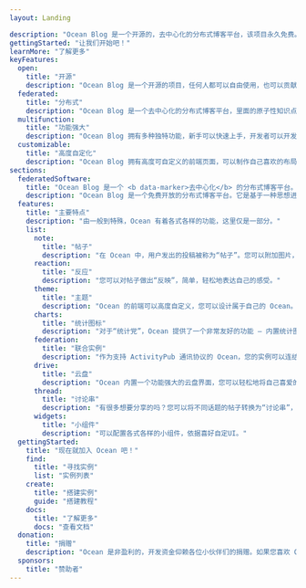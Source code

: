 ```yaml
---
layout: Landing

description: "Ocean Blog 是一个开源的，去中心化的分布式博客平台，该项目永久免费。"
gettingStarted: "让我们开始吧！"
learnMore: "了解更多"
keyFeatures:
  open:
    title: "开源"
    description: "Ocean Blog 是一个开源的项目，任何人都可以自由使用，也可以贡献自己的一份力量来修补源码"
  federated:
    title: "分布式"
    description: "Ocean Blog 是一个去中心化的分布式博客平台，里面的原子性知识点进行区块连接。"
  multifunction:
    title: "功能强大"
    description: "Ocean Blog 拥有多种独特功能，新手可以快速上手，开发者可以开发更多进阶功能。"
  customizable:
    title: "高度自定化"
    description: "Ocean Blog 拥有高度可自定义的前端页面，可以制作自己喜欢的布局和主题。也可自己部署到相应的服务器"
sections:
  federatedSoftware:
    title: "Ocean Blog 是一个 <b data-marker>去中心化</b> 的分布式博客平台。"
    description: "Ocean Blog 是一个免费开放的分布式博客平台。它是基于一种思想进行设计的一套博客系统，主要用于的是知识的笔记的整理，并形成自己的知识库。其下包括：博客系统，原子性知识展示系统，AI答疑解惑系统，费曼学习系统，知识应用系统。"
  features:
    title: "主要特点"
    description: "由一般到特殊，Ocean 有着各式各样的功能，这里仅是一部分。"
    list:
      note:
        title: "帖子"
        description: "在 Ocean 中，用户发出的投稿被称为“帖子”。您可以附加图片，视频，音频或其他任何文件，还可以引用其他的帖子。"
      reaction:
        title: "反应"
        description: "您可以对帖子做出“反映”，简单，轻松地表达自己的感受。"
      theme:
        title: "主题"
        description: "Ocean 的前端可以高度自定义，您可以设计属于自己的 Ocean。"
      charts:
        title: "统计图标"
        description: "对于“统计党”，Ocean 提供了一个非常友好的功能 — 内置统计图标，将实例信息视觉化。"
      federation:
        title: "联合实例"
        description: "作为支持 ActivityPub 通讯协议的 Ocean，您的实例可以连结到其他支持该协议的实例，不仅限于 Missky～"
      drive:
        title: "云盘"
        description: "Ocean 内置一个功能强大的云盘界面，您可以轻松地将自己喜爱的图片整理到云盘中，并且可以与他人共享。"
      thread:
        title: "讨论串"
        description: "有很多想要分享的吗？您可以将不同话题的帖子转换为“讨论串”，然后可以继续在特定话题上畅所欲言。"
      widgets:
        title: "小组件"
        description: "可以配置各式各样的小组件，依据喜好自定UI。"
  gettingStarted:
    title: "现在就加入 Ocean 吧！"
    find:
      title: "寻找实例"
      list: "实例列表"
    create:
      title: "搭建实例"
      guide: "搭建教程"
    docs:
      title: "了解更多"
      docs: "查看文档"
  donation:
    title: "捐赠"
    description: "Ocean 是非盈利的，开发资金仰赖各位小伙伴们的捐赠。如果您喜欢 Ocean，请考虑支持我让开发得以延续。"
  sponsors:
    title: "赞助者"
---
```


<!--
<style>
	.ai {
		display: none;
	}
	.screenshot.desktop {
		content: url("/screenshot-desktop-en.png");
	}
	.screenshot.mobile {
		content: url("/screenshot-mobile-en.png");
	}
	.widgets {
		content: url("/top-features-widgets-en.png");
	}
</style>
-->
